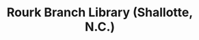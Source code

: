 ---
layout: repo
title: "Rourk Branch Library (Shallotte, N.C.)"
id: 5483
permalink: repos/5483/
---